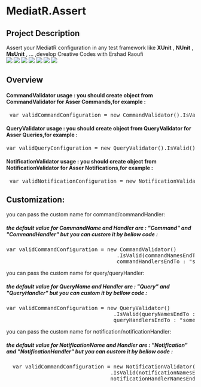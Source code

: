# MediatR.Assert
   
## Project Description
 Assert your MediatR configuration in any test framework like <b>XUnit</b> , <b>NUnit</b> , <b>MsUnit</b> , ... ,develop Creative Codes with Ershad Raoufi
    <br />
    <img src="https://img.shields.io/github/contributors/ershad95/MediatR.Assert?color=yellow&amp;style=plastic">
    <img  src="https://img.shields.io/github/languages/top/ershad95/MediatR.Assert?color=brightgreen">
    <img  src="https://img.shields.io/github/languages/count/ershad95/MediatR.Assert?color=brightgreen">
    <img  src="https://img.shields.io/github/license/ershad95/MediatR.Assert?color=blue">
    <img  src="https://img.shields.io/github/languages/code-size/ershad95/MediatR.Assert?color=brightgreen&amp;style=plastic">
    <img  src="https://img.shields.io/github/last-commit/ershad95/MediatR.Assert?color=orange&amp;style=plastic">
    <img  src="https://img.shields.io/tokei/lines/github/ershad95/MediatR.Assert?color=brightgreen&amp;style=plastic">

## Overview
  

#### CommandValidator usage : you should create object from CommandValidator for Asser Commands,for example : 
<pre> var validCommandConfiguration = new CommandValidator().IsValid();</pre>
 
#### QueryValidator usage : you should create object from QueryValidator for Asser Queries,for example : 
 <pre>var validQueryConfiguration = new QueryValidator().IsValid();</pre>

#### NotificationValidator usage : you should create object from NotificationValidator for Asser Notifications,for example : 
<pre> var validNotificationConfiguration = new NotificationValidator().IsValid();</pre>
 
 ## Customization:
 you can pass the custom name for command/commandHandler:
 ##### the default value for CommandName and Handler are : "Command" and "CommandHandler" but you can custom it by bellow code :
 <pre>var validCommandConfiguration = new CommandValidator()
                                   .IsValid(commandNamesEndTo : "something" , 
                                   commandHandlersEndTo : "something");</pre>
 
   you can pass the custom name for query/queryHandler:
 ##### the default value for QueryName and Handler are : "Query" and "QueryHandler" but you can custom it by bellow code :
 <pre>var validCommandConfiguration = new QueryValidator()
                                  .IsValid(queryNamesEndTo : "something" , 
                                  queryHandlersEndTo : "something");</pre>
 
   you can pass the custom name for notification/notificationHandler:
 ##### the default value for NotificationName and Handler are : "Notification" and "NotificationHandler" but you can custom it by bellow code :
 <pre>
  var validCommandConfiguration = new NotificationValidator()
                                 .IsValid(notificationNamesEndTo : "something" , 
                                 notificationHandlerNamesEndTo : "something");
 </pre>

